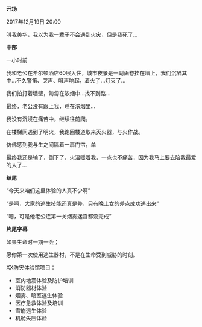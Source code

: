 **开场**

2017年12月19日 20:00

叫我美华，我以为我一辈子不会遇到火灾，但是我死了...


**中部**

一小时前

我和老公在希尔顿酒店60层入住，城市夜景是一副画卷挂在墙上，我们沉醉其中...不久警笛、哭声、喊声响起，着火了...灯灭了...

我们拍打着墙壁，匍匐在浓烟中...找不到路...

最终，老公没有跟上我，睡在浓烟里...

我没有沉浸在痛苦中，继续往前爬。

在楼梯间遇到了明火，我跑回楼道取来灭火器，与火作战。

仿佛感到我与生之间隔着一扇门帘，单

最终我还是输了，倒下了，火温暖着我，一点也不痛苦，因为我马上要去陪我最爱的人了...


**结尾**

“今天来咱们这里体验的人真不少啊”

“是啊，大家的逃生技能还真是差，只有晚上女的差点成功逃出来”

“嗯，可是他老公连第一关烟雾迷宫都没完成”



**片尾字幕**

如果生命时一期一会；

愿你第一次使用逃生器材，不是在生命受到威胁的时刻。



XX防灾体验馆项目：

- 室内地震体验及防护培训
- 消防器材体验
- 烟雾、暗室逃生体验
- 医疗急救体验及培训
- 雪崩逃生体验
- 机舱失压体验
